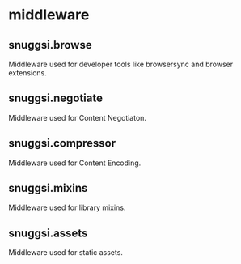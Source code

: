 # middleware


## snuggsi.browse

Middleware used for developer tools like browsersync and browser extensions.


## snuggsi.negotiate

Middleware used for Content Negotiaton.


## snuggsi.compressor

Middleware used for Content Encoding.


## snuggsi.mixins

Middleware used for library mixins.


## snuggsi.assets

Middleware used for static assets.


